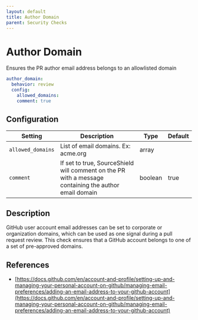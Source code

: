 ```yaml
---
layout: default
title: Author Domain
parent: Security Checks
---
```


# Author Domain
Ensures the PR author email address belongs to an allowlisted domain

```yaml
author_domain:
  behavior: review
  config:
    allowed_domains: 
    comment: true
```

## Configuration

| Setting | Description | Type | Default |
| ------- | ----------- | ---- | ------- |
| `allowed_domains` | List of email domains. Ex: acme.org | array |  |
| `comment` | If set to true, SourceShield will comment on the PR with a message containing the author email domain | boolean | true |

## Description
GitHub user account email addresses can be set to corporate or organization domains, which can be used as one signal during a pull request review. This check ensures that a GitHub account belongs to one of a set of pre-approved domains.

## References
* [https://docs.github.com/en/account-and-profile/setting-up-and-managing-your-personal-account-on-github/managing-email-preferences/adding-an-email-address-to-your-github-account](https://docs.github.com/en/account-and-profile/setting-up-and-managing-your-personal-account-on-github/managing-email-preferences/adding-an-email-address-to-your-github-account)

